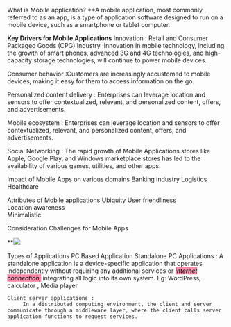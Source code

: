 What is Mobile application?
**A mobile application, most commonly referred to as an app, is a type of application software designed to run on a mobile device, such as a smartphone or tablet computer.

**Key Drivers for Mobile Applications**
 Innovation : Retail and Consumer Packaged Goods (CPG) Industry :Innovation in mobile technology, including the growth of smart phones, advanced 3G and 4G technologies, and high-capacity storage technologies, will continue to power mobile devices.
 
 Consumer behavior  :Customers are increasingly accustomed to mobile devices, making it easy for them to access information on the go.
 
 Personalized content delivery  : Enterprises can leverage location and sensors to offer contextualized, relevant, and personalized content, offers, and advertisements.
 
 Mobile ecosystem : Enterprises can leverage location and sensors to offer contextualized, relevant, and personalized content, offers, and advertisements.
 
 Social Networking : The rapid growth of Mobile Applications stores like Apple, Google Play, and Windows marketplace stores has led to the availability of various games, utilities, and other apps.


Impact of Mobile Apps on various domains
Banking industry
Logistics Healthcare

Attributes of Mobile applications
 Ubiquity 
 User friendliness   
 Location awareness  
 Minimalistic


Consideration Challenges for Mobile Apps


**![](https://lh5.googleusercontent.com/ZUM5m655W7tMz-9oEKluLUjZVJVnwwxrzoUmEtoAX2BcCejxJ4l39qfsGMcY_rX2b6AjmqzChUdZMp-5CiMxaI1FcnO88cDRwmFoCL57U0UKplrAxoZg3-lvU19q4GHL5kZqIhYjGQfgYUkAwrTf9miVbEHKosF-=s2048)


Types of Applications
	PC Based Application
    Standalone PC Applications : A standalone application is a device-specific application that operates independently without requiring any additional services or *<mark style="background: #FF5582A6;">internet connection,</mark>* integrating all logic into its own system.
    Eg: WordPress, calculator , Media player

	Client server applications :
		 In a distributed computing environment, the client and server communicate through a middleware layer, where the client calls server application functions to request services.
